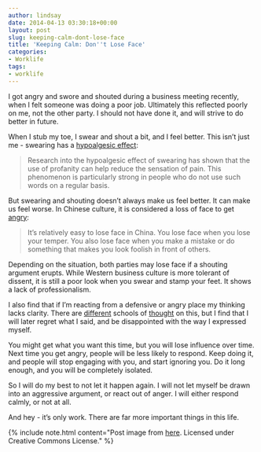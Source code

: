 ```yaml
---
author: lindsay
date: 2014-04-13 03:30:18+00:00
layout: post
slug: keeping-calm-dont-lose-face
title: 'Keeping Calm: Don''t Lose Face'
categories:
- Worklife
tags:
- worklife
---
```


I got angry and swore and shouted during a business meeting recently, when I felt someone was doing a poor job. Ultimately this reflected poorly on me, not the other party. I should not have done it, and will strive to do better in future.

When I stub my toe, I swear and shout a bit, and I feel better. This isn’t just me - swearing has a [hypoalgesic effect](http://en.wikipedia.org/wiki/Hypoalgesic_effect_of_swearing):

> Research into the hypoalgesic effect of swearing has shown that the use of profanity can help reduce the sensation of pain. This phenomenon is particularly strong in people who do not use such words on a regular basis.


But swearing and shouting doesn’t always make us feel better. It can make us feel worse. In Chinese culture, it is considered a loss of face to get [angry](http://hongtu-chinabusinessservices.com/learn-chinese/how-to-manage-face-in-china/):

> It’s relatively easy to lose face in China. You lose face when you lose your temper. You also lose face when you make a mistake or do something that makes you look foolish in front of others.


Depending on the situation, both parties may lose face if a shouting argument erupts. While Western business culture is more tolerant of dissent, it is still a poor look when you swear and stamp your feet. It shows a lack of professionalism.

I also find that if I’m reacting from a defensive or angry place my thinking lacks clarity. There are [different](http://www.academia.edu/184611/Thinking_Straight_While_Seeing_Red_The_Influence_of_Anger_on_Information_Processing) schools of [thought](https://www.australianacademicpress.com.au/books/details/247/The_Anger_Fallacy_Uncovering_the_Irrationality_of_the_Angry_Mindset) on this, but I find that I will later regret what I said, and be disappointed with the way I expressed myself.

You might get what you want this time, but you will lose influence over time. Next time you get angry, people will be less likely to respond. Keep doing it, and people will stop engaging with you, and start ignoring you. Do it long enough, and you will be completely isolated.

So I will do my best to not let it happen again. I will not let myself be drawn into an aggressive argument, or react out of anger. I will either respond calmly, or not at all.

And hey - it’s only work. There are far more important things in this life.

{% include note.html content="Post image from [here](https://www.flickr.com/photos/demibrooke/2336528544/in/photostream/). Licensed under Creative Commons License." %}

